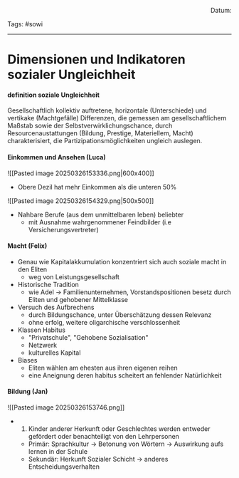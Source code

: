 <p align="right">Datum:</p>

Tags: #sowi 

---

# Dimensionen und Indikatoren sozialer Ungleichheit



#### definition soziale Ungleichheit
Gesellschaftlich kollektiv auftretene, horizontale (Unterschiede) und vertikake (Machtgefälle) Differenzen, die gemessen am gesellschaftlichem Maßstab sowie der Selbstverwirklichungschance, durch Resourcenaustattungen (Bildung, Prestige, Materiellem, Macht) charakterisiert, die Partizipationsmöglichkeiten ungleich auslegen.   

<div style="page-break-before: always;"></div>

#### Einkommen und Ansehen (Luca)
![[Pasted image 20250326153336.png|600x400]]
- Obere Dezil hat mehr Einkommen als die unteren 50%

![[Pasted image 20250326154329.png|500x500]]


- Nahbare Berufe (aus dem unmittelbaren leben) beliebter
	- mit Ausnahme wahrgenommener Feindbilder (i.e Versicherungsvertreter)

<div style="page-break-before: always;"></div>

####  Macht (Felix)

- Genau wie Kapitalakkumulation konzentriert sich auch soziale macht in den Eliten
	- weg von Leistungsgesellschaft
- Historische Tradition
	- wie Adel -> Familienunternehmen, Vorstandspositionen besetz durch Eliten und gehobener Mittelklasse
- Versuch des Aufbrechens
	- durch Bildungschance, unter Überschätzung dessen Relevanz
	- ohne erfolg, weitere oligarchische verschlossenheit
- Klassen Habitus
	- "Privatschule", "Gehobene Sozialisation"
	- Netzwerk
	- kulturelles Kapital
- Biases
	- Eliten wählen am ehesten aus ihren eigenen reihen
	- eine Aneignung deren habitus scheitert an fehlender Natürlichkeit  


<div style="page-break-before: always;"></div>

#### Bildung (Jan)

![[Pasted image 20250326153746.png]]

- 1. Kinder anderer Herkunft oder Geschlechtes werden entweder gefördert oder benachteiligt von den Lehrpersonen
	- Primär: Sprachkultur -> Betonung von Wörtern -> Auswirkung aufs lernen in der Schule
	- Sekundär: Herkunft Sozialer Schicht -> anderes Entscheidungsverhalten